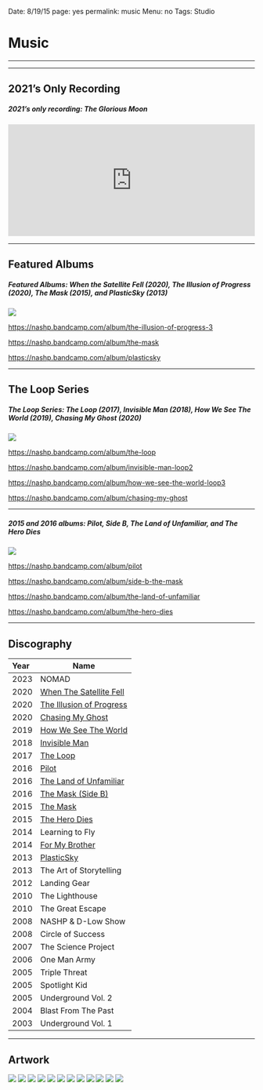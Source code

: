 Date: 8/19/15
page: yes
permalink: music
Menu: no
Tags: Studio

# Music

---- 

<div id="js-toc"></div><div class="js-toc"></div>

---- 

## 2021’s Only Recording

##### 2021’s only recording: The Glorious Moon

 <div style="width:100%;height:0px;position:relative;padding-bottom:45.313%;"><iframe src="https://streamable.com/e/922o21" frameborder="0" width="100%" height="100%" allowfullscreen style="width:100%;height:100%;position:absolute;left:0px;top:0px;overflow:hidden;"></iframe></div>

---- 

## Featured Albums


##### Featured Albums: When the Satellite Fell (2020), The Illusion of Progress (2020), The Mask (2015), and PlasticSky (2013)

![](https://i.imgur.com/pLZq2Q3.png)

https://nashp.bandcamp.com/album/the-illusion-of-progress-3

https://nashp.bandcamp.com/album/the-mask

https://nashp.bandcamp.com/album/plasticsky

---- 

## The Loop Series

##### The Loop Series: The Loop (2017), Invisible Man (2018), How We See The World (2019), Chasing My Ghost (2020)

![](https://i.imgur.com/KtYjjwS.png)

https://nashp.bandcamp.com/album/the-loop

https://nashp.bandcamp.com/album/invisible-man-loop2

https://nashp.bandcamp.com/album/how-we-see-the-world-loop3

https://nashp.bandcamp.com/album/chasing-my-ghost

---- 

##### 2015 and 2016 albums: Pilot, Side B, The Land of Unfamiliar, and The Hero Dies

![](https://i.imgur.com/BvTvZIg.png)

https://nashp.bandcamp.com/album/pilot

https://nashp.bandcamp.com/album/side-b-the-mask

https://nashp.bandcamp.com/album/the-land-of-unfamiliar

https://nashp.bandcamp.com/album/the-hero-dies

---- 

## Discography

| Year | Name                                 |
| :--- | ------------------------------------ |
| 2023 | NOMAD                                |
| 2020 | [When The Satellite Fell](satellite) |
| 2020 | [The Illusion of Progress](progress) |
| 2020 | [Chasing My Ghost](ghost)            |
| 2019 | [How We See The World](world)        |
| 2018 | [Invisible Man](invisible)           |
| 2017 | [The Loop](loop)                     |
| 2016 | [Pilot](pilot)                       |
| 2016 | [The Land of Unfamiliar](unfamiliar) |
| 2016 | [The Mask (Side B)](sideb)           |
| 2015 | [The Mask](mask)                     |
| 2015 | [The Hero Dies](hero)                |
| 2014 | Learning to Fly                      |
| 2014 | [For My Brother](brother)            |
| 2013 | [PlasticSky](plasticsky)             |
| 2013 | The Art of Storytelling              |
| 2012 | Landing Gear                         |
| 2010 | The Lighthouse                       |
| 2010 | The Great Escape                     |
| 2008 | NASHP & D-Low Show                   |
| 2008 | Circle of Success                    |
| 2007 | The Science Project                  |
| 2006 | One Man Army                         |
| 2005 | Triple Threat                        |
| 2005 | Spotlight Kid                        |
| 2005 | Underground Vol. 2                   |
| 2004 | Blast From The Past                  |
| 2003 | Underground Vol. 1                   |

---- 

## Artwork

![](https://i.imgur.com/iKQTNDf.jpg)
![](https://i.imgur.com/QfDhIQD.jpg)
![](https://i.imgur.com/CS9Mn9Y.jpg)
![](https://f4.bcbits.com/img/a0609426411_10.jpg)
![](https://i.imgur.com/lus7RL2.jpg)
![](https://f4.bcbits.com/img/a2227836993_10.jpg)
![](https://f4.bcbits.com/img/a3625302055_10.jpg)
![](https://f4.bcbits.com/img/a3587851187_10.jpg)
![](https://i.imgur.com/Q0x8WxJ.jpg)
![](https://i.imgur.com/2VaxEn9.jpg)
![](https://i.imgur.com/tARJtFB.jpg)
![](http://media.tumblr.com/301ba67b7d2a7131a514921e76c3a5f2/tumblr_inline_mhaquosWIu1qz4rgp.jpg)



